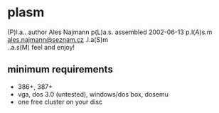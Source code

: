 plasm
=====

 (P)l.a..	author Ales Najmann
  p(L)a.s.	assembled 2002-06-13
  p.l(A)s.m  	ales.najmann@seznam.cz
   .l.a(S)m  	
    ..a.s(M)    feel and enjoy!

minimum requirements
--------------------

* 386+, 387+
* vga, dos 3.0 (untested), windows/dos box, dosemu
* one free cluster on your disc
